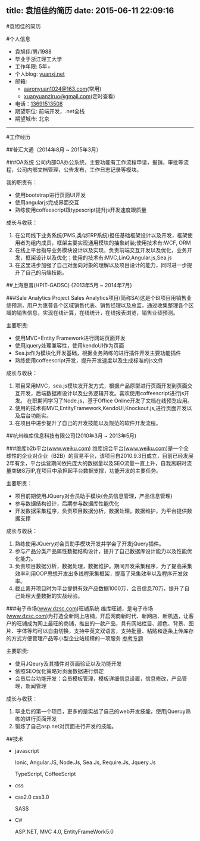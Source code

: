 title: 袁旭佳的简历
date: 2015-06-11 22:09:16
---
#袁旭佳的简历

#个人信息

- 袁旭佳/男/1988
- 毕业于浙江理工大学
- 工作年限: 5年+
- 个人blog: [yuanxj.net](http://www.yuanxj.net)
- 邮箱:	
	*	aaronyuan1024@163.com(常用)
	*	xuanyuanziruo@gmail.com(定时查看)
- 电话：[13691513508](tel:13691513508)
- 期望职位: 前端开发，.net全栈
- 期望城市: 北京


---

#工作经历

##普汇大通（2014年8月 ~ 2015年3月）

###OA系统
公司内部OA办公系统，主要功能有工作流程申请，报销，审批等流程，公司内部文档管理，公告发布，工作日志记录等模块。

我的职责有：

*	使用bootstrap进行页面UI开发
*	使用angularjs完成界面交互
*	熟练使用coffeescript跟typescript提升js开发速度跟质量

成长与收获：

1.	在公司线下业务系统(PMS,类似ERP系统)担任基础框架设计以及开发，框架使用者为组内成员，框架主要实现通用模块的抽象封装;使用技术有:WCF, ORM 2.	在线上平台指导业务模块设计以及实现，负责前端交互开发以及优化，业务开发，框架设计以及优化；使用的技术有:MVC,LinQ,Angular.js,Sea.js 3.	在这里进步加强了自己对面向对象的理解以及项目设计的能力，同时进一步提升了自己的前端技能。



##上海惠普(HPIT-GADSC) (2013年5月 ~ 2014年7月)

###Sale Analytics Project
Sales Analytics项目(简称SA)这是个BI项目用销售业绩预测，用户为惠普各个区域销售代表、销售经理以及总监，通过收集整理各个区域的销售信息，实现在线计算，在线统计，在线报表浏览，销售业绩预测。

主要职责:

*	使用MVC+Entity Framework进行网站页面开发
*	使用jquery处理兼容性，使用kendoUI作为页面
*	Sea.js作为模块化开发基础，根据业务熟练的进行插件开发主要功能插件
*	熟练使用coffeescript开发，提升开发速度以及生成标准的js文件

成长与收获：

1.	项目采用MVC，sea.js模块发开发方式，根据产品原型进行页面开发到页面交互开发，后端数据库设计以及业务逻辑开发。喜欢使用coffeescript进行js开发。 在职期间学习了Node.js，基于Office Online开发了文档在线预览应用。 2.	使用的技术有MVC,EntityFramework,KendoUI,Knockout.js,进行页面开发以及后台功能实。 3.	在项目中进步提升了自己的开发技能以及规范的软件开发流程。


##杭州维库信息科技有限公司(2010年3月 ~ 2013年5月)

###维库b2b平台(www.weiku.com)
维库综合平台(www.weiku.com)是一个全球性的企业对企业（B2B）的贸易平台，该项目自2010.9.3日成立，目前已经发展2年有余，平台运营期间依托庞大的数据量以及SEO流量一直上升，自我离职时流量突破8万IP,在项目中承担起平台数据支撑，功能开发的主要任务。

主要职责：

*	项目前期使用JQuery对会员助手模块(会员信息管理，产品信息管理)
*	参与数据结构设计，后期参与数据库性能优化
*	开发数据采集程序，负责项目数据分析，数据处理，数据维护，为平台提供数据支撑

成长与收获：

1.	熟练使用JQuery对会员助手模块开发并学会了开发jQuery插件。 2.	参与产品分类产品属性数据结构设计，提升了自己数据库设计能力以及性能优化能力。 3.	负责项目数据分析，数据处理，数据维护。期间开发采集程序，为了提高采集效率利用OOP思想开发出多线程采集框架，提高了采集效率以及程序开发效率。 4.	截止离开项目时为平台提供有效产品数据1000万，会员信息70万，提升了自己处理大量数据的实战经验。

###电子市场(www.dzsc.com)旺铺系统
维库旺铺，是电子市场(www.dzsc.com)为打造全新网上店铺，开启网商新时代、新网店、新机遇，让客户的旺铺成为网上最旺的商铺，推出的一款产品，具有网站栏目、颜色、背景、图片、字体等均可以自由切换，支持中英文双语言，支持批量、粘贴和逐条上传库存的方式方便管理产品等小型企业站规模的一项服务 [参考专题](http://www.dzsc.com/zuanti/wangpu/)

主要职责:

*	使用JQeury及其插件对页面验证以及功能开发
*	依照SEO优化策略对页面数据进行绑定 
*	会员后台功能开发：会员模板管理，模板详细信息设置，信息修改，产品管理，新闻管理

成长与收获：

1.	毕业后的第一个项目，更多的是实战了自己的web开发技能，使用jQueruy熟练的进行页面开发 2.	锻炼了自己asp.net对页面进行开发的技能。  

##技术
*	javascript
	
	Ionic, Angular.JS, Node.Js, Sea.Js, Require.Js, Jquery.Js
	
	TypeScript, CoffeeScript
		
*	css
*	
	css2.0 css3.0

	SASS
	
*	C#
	
	ASP.NET, MVC 4.0, EntityFrameWork5.0


